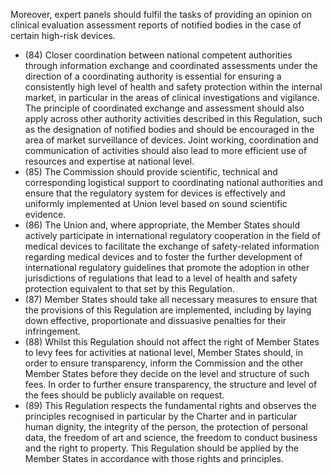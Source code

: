 Moreover,  expert  panels  should  fulfil  the  tasks  of  providing  an  opinion  on  clinical  evaluation assessment reports of notified bodies in the case of certain high-risk devices.
- (84) Closer  coordination  between  national  competent  authorities  through  information  exchange  and  coordinated assessments  under  the  direction  of  a  coordinating  authority  is  essential  for  ensuring  a  consistently  high  level  of health  and  safety  protection  within  the  internal  market,  in  particular  in  the  areas  of  clinical  investigations  and vigilance.  The  principle  of  coordinated  exchange  and  assessment  should  also  apply  across  other  authority activities  described  in  this  Regulation,  such as  the  designation  of  notified bodies  and  should  be  encouraged  in the area  of  market  surveillance  of  devices.  Joint  working,  coordination  and  communication  of  activities  should  also lead to more efficient use of resources and expertise at national level.
- (85) The  Commission  should  provide  scientific, technical and  corresponding  logistical support  to  coordinating national authorities and ensure that the regulatory system for devices is effectively and uniformly implemented at Union level based on sound scientific evidence.
- (86) The  Union  and,  where  appropriate,  the  Member  States  should  actively  participate  in  international  regulatory cooperation  in  the  field  of  medical  devices  to  facilitate  the  exchange  of  safety-related  information  regarding medical  devices  and  to  foster  the  further  development  of  international  regulatory  guidelines  that  promote  the adoption in other jurisdictions of regulations that lead to a level of health and safety protection equivalent to that set by this Regulation.
- (87) Member  States should take all necessary measures to ensure that the provisions of this Regulation are implemented, including by laying down effective, proportionate and dissuasive penalties for  their infringement.
- (88) Whilst  this  Regulation  should  not  affect  the  right  of  Member  States  to  levy  fees  for  activities  at  national  level, Member  States  should,  in  order  to  ensure  transparency,  inform  the  Commission  and  the  other  Member  States before  they  decide  on  the  level  and  structure  of  such  fees.  In  order  to  further  ensure  transparency,  the  structure and level of  the fees should be publicly available on request.
- (89) This  Regulation  respects  the  fundamental  rights  and  observes  the  principles  recognised  in  particular  by  the Charter and in particular human dignity, the integrity of  the person, the protection of personal data, the freedom of  art  and  science,  the  freedom  to  conduct  business  and  the  right  to  property.  This  Regulation  should  be  applied by the Member States in accordance with those rights and principles.
